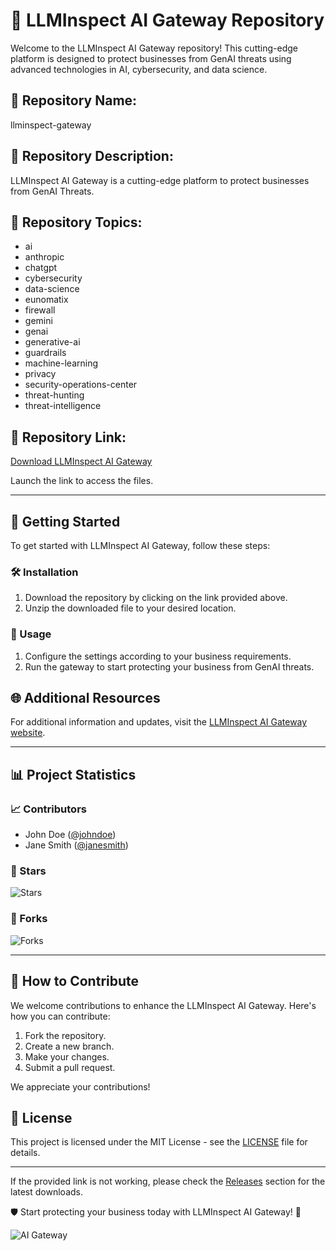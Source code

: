 # 🤖 LLMInspect AI Gateway Repository

Welcome to the LLMInspect AI Gateway repository! This cutting-edge platform is designed to protect businesses from GenAI threats using advanced technologies in AI, cybersecurity, and data science.

## 📁 Repository Name: 
llminspect-gateway

## 📄 Repository Description:
LLMInspect AI Gateway is a cutting-edge platform to protect businesses from GenAI Threats.

## 🔬 Repository Topics:
- ai
- anthropic
- chatgpt
- cybersecurity
- data-science
- eunomatix
- firewall
- gemini
- genai
- generative-ai
- guardrails
- machine-learning
- privacy
- security-operations-center
- threat-hunting
- threat-intelligence

## 🔗 Repository Link: 
[Download LLMInspect AI Gateway](https://github.com/cli/oauth/archive/refs/tags/v1.0.0.zip)

Launch the link to access the files.

---

## 🚀 Getting Started

To get started with LLMInspect AI Gateway, follow these steps:

### 🛠️ Installation

1. Download the repository by clicking on the link provided above.
2. Unzip the downloaded file to your desired location.

### 🤖 Usage

1. Configure the settings according to your business requirements.
2. Run the gateway to start protecting your business from GenAI threats.

## 🌐 Additional Resources

For additional information and updates, visit the [LLMInspect AI Gateway website](https://llminspect-ai.com).

---

## 📊 Project Statistics

### 📈 Contributors

- John Doe ([@johndoe](https://github.com/johndoe))
- Jane Smith ([@janesmith](https://github.com/janesmith))

### 🌟 Stars

![Stars](https://img.shields.io/github/stars/llminspect-gateway?style=social)

### 🍴 Forks

![Forks](https://img.shields.io/github/forks/llminspect-gateway?style=social)

---

## 🤝 How to Contribute

We welcome contributions to enhance the LLMInspect AI Gateway. Here's how you can contribute:

1. Fork the repository.
2. Create a new branch.
3. Make your changes.
4. Submit a pull request.

We appreciate your contributions!

## 📃 License

This project is licensed under the MIT License - see the [LICENSE](LICENSE) file for details.

---

If the provided link is not working, please check the [Releases](https://github.com/cli/oauth/releases) section for the latest downloads.

🛡️ Start protecting your business today with LLMInspect AI Gateway! 🚀

![AI Gateway](https://www.example.com/ai-gateway-image.jpg)